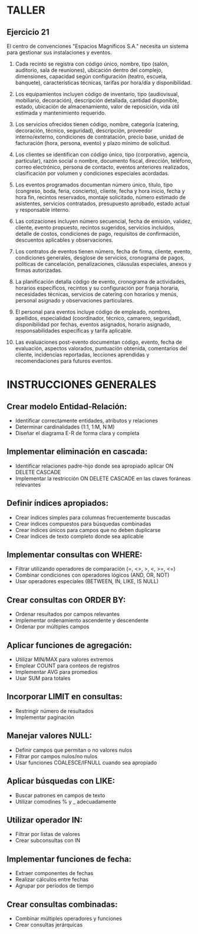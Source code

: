 # TALLER
## Ejercicio 21

El centro de convenciones "Espacios Magníficos S.A." necesita un sistema para gestionar sus instalaciones y eventos. 

1. Cada recinto se registra con código único, nombre, tipo (salón, auditorio, sala de reuniones), ubicación dentro del complejo, dimensiones, capacidad según configuración (teatro, escuela, banquete), características técnicas, tarifas por hora/día y disponibilidad.

2. Los equipamientos incluyen código de inventario, tipo (audiovisual, mobiliario, decoración), descripción detallada, cantidad disponible, estado, ubicación de almacenamiento, valor de reposición, vida útil estimada y mantenimiento requerido.

3. Los servicios ofrecidos tienen código, nombre, categoría (catering, decoración, técnico, seguridad), descripción, proveedor interno/externo, condiciones de contratación, precio base, unidad de facturación (hora, persona, evento) y plazo mínimo de solicitud.

4. Los clientes se identifican con código único, tipo (corporativo, agencia, particular), razón social o nombre, documento fiscal, dirección, teléfono, correo electrónico, persona de contacto, eventos anteriores realizados, clasificación por volumen y condiciones especiales acordadas.

5. Los eventos programados documentan número único, título, tipo (congreso, boda, feria, concierto), cliente, fecha y hora inicio, fecha y hora fin, recintos reservados, montaje solicitado, número estimado de asistentes, servicios contratados, presupuesto aprobado, estado actual y responsable interno.

6. Las cotizaciones incluyen número secuencial, fecha de emisión, validez, cliente, evento propuesto, recintos sugeridos, servicios incluidos, detalle de costos, condiciones de pago, requisitos de confirmación, descuentos aplicables y observaciones.

7. Los contratos de eventos tienen número, fecha de firma, cliente, evento, condiciones generales, desglose de servicios, cronograma de pagos, políticas de cancelación, penalizaciones, cláusulas especiales, anexos y firmas autorizadas.

8. La planificación detalla código de evento, cronograma de actividades, horarios específicos, recintos y su configuración por franja horaria, necesidades técnicas, servicios de catering con horarios y menús, personal asignado y observaciones particulares.

9. El personal para eventos incluye código de empleado, nombres, apellidos, especialidad (coordinador, técnico, camarero, seguridad), disponibilidad por fechas, eventos asignados, horario asignado, responsabilidades específicas y tarifa aplicable.

10. Las evaluaciones post-evento documentan código, evento, fecha de evaluación, aspectos valorados, puntuación obtenida, comentarios del cliente, incidencias reportadas, lecciones aprendidas y recomendaciones para futuros eventos.

# INSTRUCCIONES GENERALES
 
## Crear modelo Entidad-Relación: 
- Identificar correctamente entidades, atributos y relaciones
- Determinar cardinalidades (1:1, 1:M, N:M)
-	Diseñar el diagrama E-R de forma clara y completa

## Implementar eliminación en cascada: 
-	Identificar relaciones padre-hijo donde sea apropiado aplicar ON DELETE CASCADE
-	Implementar la restricción ON DELETE CASCADE en las claves foráneas relevantes

## Definir índices apropiados: 
-	Crear índices simples para columnas frecuentemente buscadas
-	Crear índices compuestos para búsquedas combinadas
-	Crear índices únicos para campos que no deben duplicarse
-	Crear índices de texto completo donde sea aplicable

## Implementar consultas con WHERE: 
-	Filtrar utilizando operadores de comparación (=, <>, >, <, >=, <=)
-	Combinar condiciones con operadores lógicos (AND, OR, NOT)
-	Usar operadores especiales (BETWEEN, IN, LIKE, IS NULL)

## Crear consultas con ORDER BY: 
-	Ordenar resultados por campos relevantes
-	Implementar ordenamiento ascendente y descendente
-	Ordenar por múltiples campos

## Aplicar funciones de agregación: 
-	Utilizar MIN/MAX para valores extremos
-	Emplear COUNT para conteos de registros
-	Implementar AVG para promedios
-	Usar SUM para totales

## Incorporar LIMIT en consultas: 
-	Restringir número de resultados
-	Implementar paginación

## Manejar valores NULL: 
-	Definir campos que permitan o no valores nulos
-	Filtrar por campos nulos/no nulos
-	Usar funciones COALESCE/IFNULL cuando sea apropiado
  
## Aplicar búsquedas con LIKE: 
-	Buscar patrones en campos de texto
-	Utilizar comodines % y _ adecuadamente

## Utilizar operador IN: 
-	Filtrar por listas de valores
-	Crear subconsultas con IN

## Implementar funciones de fecha: 
-	Extraer componentes de fechas
-	Realizar cálculos entre fechas
-	Agrupar por períodos de tiempo

## Crear consultas combinadas: 
-	Combinar múltiples operadores y funciones
-	Crear consultas jerárquicas
